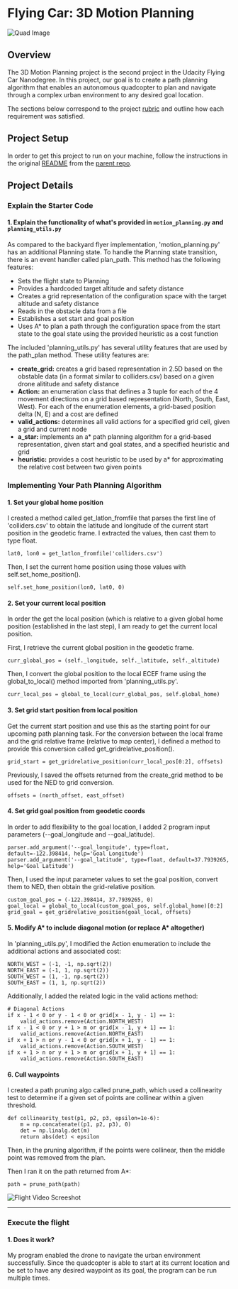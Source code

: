 # Flying Car: 3D Motion Planning

![Quad Image](./misc/enroute.png)

## Overview

The 3D Motion Planning project is the second project in the Udacity Flying Car Nanodegree. In this project, our goal is to create a path planning algorithm that enables an autonomous quadcopter to plan and navigate through a complex urban environment to any desired goal location.

The sections below correspond to the project [rubric](https://review.udacity.com/#!/rubrics/1534/view)  and outline how each requirement was satisfied.

## Project Setup

In order to get this project to run on your machine, follow the instructions in the original [README](./README_FromParentRepo.md) from the [parent repo](https://github.com/udacity/FCND-Motion-Planning). 

## Project Details

### Explain the Starter Code

#### 1. Explain the functionality of what's provided in `motion_planning.py` and `planning_utils.py`

As compared to the backyard flyer implementation, 'motion_planning.py' has an additional Planning state. To handle the Planning state transition, there is an event handler called plan_path. This method has the following features:

* Sets the flight state to Planning
* Provides a hardcoded target altitude and safety distance
* Creates a grid representation of the configuration space with the target altitude and safety distance
* Reads in the obstacle data from a file
* Establishes a set start and goal position
* Uses A* to plan a path through the configuration space from the start state to the goal state using the provided heuristic as a cost function

The included 'planning_utils.py' has several utility features that are used by the path_plan method. These utility features are:

* **create_grid:** creates a grid based representation in 2.5D based on the obstable data (in a format similar to colliders.csv) based on a given drone alititude and safety distance
* **Action:** an enumeration class that defines a 3 tuple for each of the 4 movement directions on a grid based representation (North, South, East, West). For each of the enumeration elements, a grid-based position delta (N, E) and a cost are defined
* **valid_actions:** determines all valid actions for a specified grid cell, given a grid and current node
* **a_star:** implements an a* path planning algorithm for a grid-based representation, given start and goal states, and a specified heuristic and grid
* **heuristic:** provides a cost heuristic to be used by a* for approximating the relative cost between two given points

### Implementing Your Path Planning Algorithm

#### 1. Set your global home position

I created a method called get_latlon_fromfile that parses the first line of 'colliders.csv' to obtain the latitude and longitude of the current start position in the geodetic frame. I extracted the values, then cast them to type float. 

```
lat0, lon0 = get_latlon_fromfile('colliders.csv')
```

Then, I set the current home position using those values with self.set_home_position().

```
self.set_home_position(lon0, lat0, 0)
```

#### 2. Set your current local position

In order the get the local position (which is relative to a given global home position (established in the last step), I am ready to get the current local position.

First, I retrieve the current global position in the geodetic frame.

```
curr_global_pos = (self._longitude, self._latitude, self._altitude)
```

Then, I convert the global position to the local ECEF frame using the global_to_local() method imported from 'planning_utils.py'.

```
curr_local_pos = global_to_local(curr_global_pos, self.global_home)
```

#### 3. Set grid start position from local position

Get the current start position and use this as the starting point for our upcoming path planning task. For the conversion between the local frame and the grid relative frame (relative to map center), I defined a method to provide this conversion called get_gridrelative_position().

```
grid_start = get_gridrelative_position(curr_local_pos[0:2], offsets)
```

Previously, I saved the offsets returned from the create_grid method to be used for the NED to grid conversion.

```
offsets = (north_offset, east_offset)
```

#### 4. Set grid goal position from geodetic coords

In order to add flexibility to the goal location, I added 2 program input parameters (--goal_longitude and --goal_latitude).

```
parser.add_argument('--goal_longitude', type=float, default=-122.398414, help='Goal Longitude')
parser.add_argument('--goal_latitude', type=float, default=37.7939265, help='Goal Latitude')
```

Then, I used the input parameter values to set the goal position, convert them to NED, then obtain the grid-relative position.

```
custom_goal_pos = (-122.398414, 37.7939265, 0)
goal_local = global_to_local(custom_goal_pos, self.global_home)[0:2]
grid_goal = get_gridrelative_position(goal_local, offsets)
```

#### 5. Modify A* to include diagonal motion (or replace A* altogether)

In 'planning_utils.py', I modified the Action enumeration to include the additional actions and associated cost:

```
NORTH_WEST = (-1, -1, np.sqrt(2))
NORTH_EAST = (-1, 1, np.sqrt(2))
SOUTH_WEST = (1, -1, np.sqrt(2))
SOUTH_EAST = (1, 1, np.sqrt(2))
````
Additionally, I added the related logic in the valid actions method:

```
# Diagonal Actions
if x - 1 < 0 or y - 1 < 0 or grid[x - 1, y - 1] == 1:
    valid_actions.remove(Action.NORTH_WEST)
if x - 1 < 0 or y + 1 > m or grid[x - 1, y + 1] == 1:
    valid_actions.remove(Action.NORTH_EAST)
if x + 1 > n or y - 1 < 0 or grid[x + 1, y - 1] == 1:
    valid_actions.remove(Action.SOUTH_WEST)  
if x + 1 > n or y + 1 > m or grid[x + 1, y + 1] == 1:
    valid_actions.remove(Action.SOUTH_EAST)   
```

#### 6. Cull waypoints

I created a path pruning algo called prune_path, which used a collinearity test to determine if a given set of points are collinear within a given threshold. 

```
def collinearity_test(p1, p2, p3, epsilon=1e-6):   
    m = np.concatenate((p1, p2, p3), 0)
    det = np.linalg.det(m)
    return abs(det) < epsilon
```

Then, in the pruning algorithm, if the points were collinear, then the middle point was removed from the plan.

Then I ran it on the path returned from A*:

```
path = prune_path(path)
```




![Flight Video Screeshot](./misc/FCND-3D-MotionPlanning-Img2.png)

---

### Execute the flight

#### 1. Does it work?

My program enabled the drone to navigate the urban environment successfully. Since the quadcopter is able to start at its current location and be set to have any desired waypoint as its goal, the program can be run multiple times.
